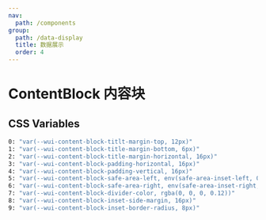 ```yaml
---
nav:
  path: /components
group:
  path: /data-display
  title: 数据展示
  order: 4
---
```


# ContentBlock 内容块

<code src="./demo/demo.tsx"></code>

<API src="./ContentBlock.tsx" ></API>

## CSS Variables

```bash
0: "var(--wui-content-block-titlt-margin-top, 12px)"
1: "var(--wui-content-block-title-margin-bottom, 6px)"
2: "var(--wui-content-block-title-margin-horizontal, 16px)"
3: "var(--wui-content-block-padding-horizontal, 16px)"
4: "var(--wui-content-block-padding-vertical, 16px)"
5: "var(--wui-content-block-safe-area-left, env(safe-area-inset-left, 0px))"
6: "var(--wui-content-block-safe-area-right, env(safe-area-inset-right, 0px))"
7: "var(--wui-content-block-divider-color, rgba(0, 0, 0, 0.12))"
8: "var(--wui-content-block-inset-side-margin, 16px)"
9: "var(--wui-content-block-inset-border-radius, 8px)"
```
